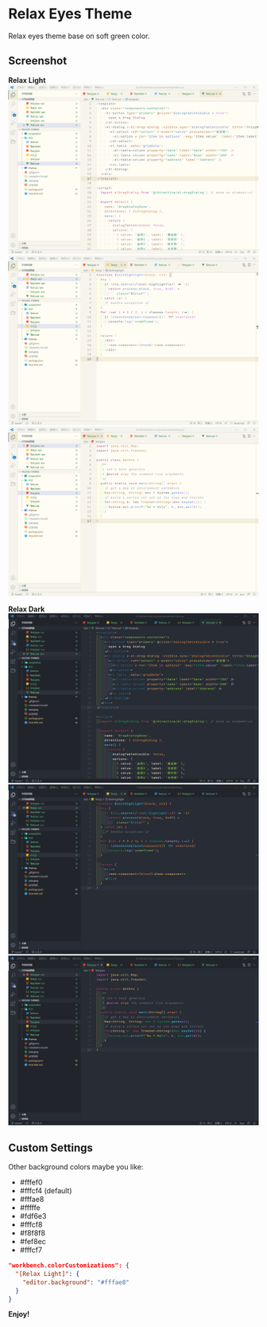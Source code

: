 # Relax Eyes Theme

Relax eyes theme base on soft green color.

## Screenshot

**Relax Light**
![](https://raw.githubusercontent.com/lwsgh/vscode-themes/master/screenshot/relax-light-vue.png)
![](https://raw.githubusercontent.com/lwsgh/vscode-themes/master/screenshot/relax-light-js.png)
![](https://raw.githubusercontent.com/lwsgh/vscode-themes/master/screenshot/relax-light-java.png)

**Relax Dark**
![](https://raw.githubusercontent.com/lwsgh/vscode-themes/master/screenshot/relax-dark-vue.png)
![](https://raw.githubusercontent.com/lwsgh/vscode-themes/master/screenshot/relax-dark-js.png)
![](https://raw.githubusercontent.com/lwsgh/vscode-themes/master/screenshot/relax-dark-java.png)

## Custom Settings

Other background colors maybe you like:

- #fffef0
- #fffcf4 (default)
- #fffae8
- #fffffe
- #fdf6e3
- #fffcf8
- #f8f8f8
- #fef8ec
- #fffcf7

```json
"workbench.colorCustomizations": {
  "[Relax Light]": {
    "editor.background": "#fffae8"
  }
}
```

**Enjoy!**
